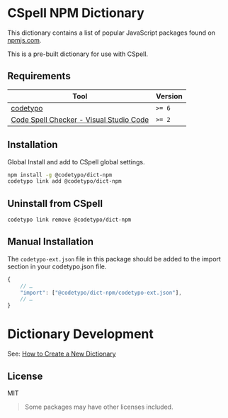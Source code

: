 # CSpell NPM Dictionary

This dictionary contains a list of popular JavaScript packages found on [npmjs.com](https://www.npmjs.com/).

This is a pre-built dictionary for use with CSpell.

## Requirements

| Tool                                                                                                                                 | Version |
| ------------------------------------------------------------------------------------------------------------------------------------ | ------- |
| [codetypo](https://github.com/khulnasoft/codetypo)                                                                               | `>= 6`  |
| [Code Spell Checker - Visual Studio Code](https://marketplace.visualstudio.com/items?itemName=khulnasoft.code-spell-checker) | `>= 2`  |

## Installation

Global Install and add to CSpell global settings.

```sh
npm install -g @codetypo/dict-npm
codetypo link add @codetypo/dict-npm
```

## Uninstall from CSpell

```sh
codetypo link remove @codetypo/dict-npm
```

## Manual Installation

The `codetypo-ext.json` file in this package should be added to the import section in your codetypo.json file.

```javascript
{
    // …
    "import": ["@codetypo/dict-npm/codetypo-ext.json"],
    // …
}
```

# Dictionary Development

See: [How to Create a New Dictionary](https://github.com/khulnasoft/codetypo-dicts#how-to-create-a-new-dictionary)

## License

MIT

> Some packages may have other licenses included.

<!---
codetypo:ignore npmjs
--->
